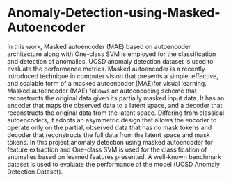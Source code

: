 # Anomaly-Detection-using-Masked-Autoencoder
 In this work, Masked autoencoder (MAE) based on autoencoder architecture along with One-class SVM is employed for the classification and detection of anomalies. UCSD anomaly detection dataset is used to evaluate the performance metrics.
Masked autoencoder is a recently introduced technique in computer vision that presents a simple,
effective, and scalable form of a masked autoencoder (MAE)for visual learning. Masked autoencoder (MAE) follows an autoencoding scheme that reconstructs the original data given its partially masked input data. It has an encoder that maps the observed data to a latent space, and a decoder that reconstructs the original data from the latent space. Differing from classical autoencoders, it adopts an asymmetric design that allows the encoder to operate only on the partial, observed data that has no mask tokens and decoder that reconstructs the full data from the latent space and mask tokens. In this project,anomaly detection using masked autoencoder for feature extraction and One-class SVM is used for the classification of anomalies based on learned features presented. A well-known benchmark dataset is used to evaluate the performance of the model (UCSD Anomaly Detection Dataset).
